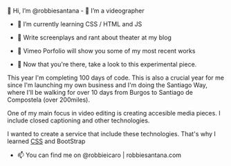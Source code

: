👋 Hi, I’m @robbiesantana - 👀 I’m a videographer 

- 🌱 I’m currently learning CSS / HTML and JS 

- 💼 Write screenplays and rant about theater at my blog

- 🌉 Vimeo Porfolio will show you some of my most recent works

-  🌁 Now that you're there, take a look to this experimental piece.

This year I'm completing 100 days of code. This is also a crucial year for me since I'm launching my own business and I'm doing the Santiago Way, where I'll be walking for over 10 days from Burgos to Santiago de Compostela (over 200miles).

One of my main focus in video editing is creating accesible media pieces. I include closed captioning and other technologies.

I wanted to create a service that include these technologies. That's why I learned [CSS](http://wikipedia.org/css) and BootStrap

- 📫 You can find me on @robbieicaro | robbiesantana.com
